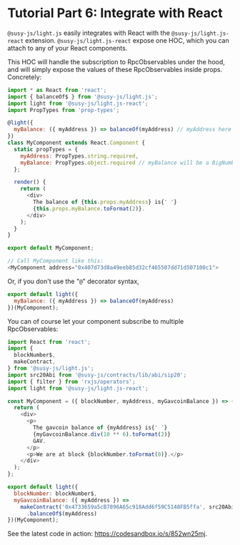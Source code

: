# Tutorial Part 6: Integrate with React

`@susy-js/light.js` easily integrates with React with the `@susy-js/light.js-react` extension. `@susy-js/light.js-react` expose one HOC, which you can attach to any of your React components.

This HOC will handle the subscription to RpcObservables under the hood, and will simply expose the values of these RpcObservables inside props. Concretely:

```javascript
import * as React from 'react';
import { balanceOf$ } from '@susy-js/light.js';
import light from '@susy-js/light.js-react';
import PropTypes from 'prop-types';

@light({
  myBalance: ({ myAddress }) => balanceOf(myAddress) // myAddress here is a prop passed directly to MyComponent
})
class MyComponent extends React.Component {
  static propTypes = {
    myAddress: PropTypes.string.required,
    myBalance: PropTypes.object.required // myBalance will be a BigNumber
  };

  render() {
    return (
      <div>
        The balance of {this.props.myAddress} is{' '}
        {this.props.myBalance.toFormat(2)}.
      </div>
    );
  }
}

export default MyComponent;

// Call MyComponent like this:
<MyComponent address="0x407d73d8a49eeb85d32cf465507dd71d507100c1">
```

Or, if you don't use the "`@`" decorator syntax,

```javascript
export default light({
  myBalance: ({ myAddress }) => balanceOf(myAddress)
})(MyComponent);
```

You can of course let your component subscribe to multiple RpcObservables:

```javascript
import React from 'react';
import {
  blockNumber$,
  makeContract,
} from '@susy-js/light.js';
import src20Abi from '@susy-js/contracts/lib/abi/sip20';
import { filter } from 'rxjs/operators';
import light from '@susy-js/light.js-react';

const MyComponent = ({ blockNumber, myAddress, myGavcoinBalance }) => {
  return (
    <div>
      <p>
        The gavcoin balance of {myAddress} is{' '}
        {myGavcoinBalance.div(10 ** 6).toFormat(2)}
        GAV.
      </p>
      <p>We are at block {blockNumber.toFormat(0)}.</p>
    </div>
  );
};

export default light({
  blockNumber: blockNumber$,
  myGavcoinBalance: ({ myAddress }) =>
    makeContract('0x4733659a5cB7896A65c918Add6f59C5148FB5ffa', src20Abi)
      .balanceOf$(myAddress)
})(MyComponent);
```

See the latest code in action: https://codesandbox.io/s/852wn25mj.
